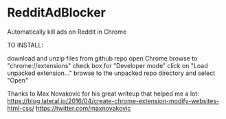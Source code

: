 # RedditAdBlocker
Automatically kill ads on Reddit in Chrome

TO INSTALL:

download and unzip files from github repo
open Chrome
browse to "chrome://extensions"
check box for "Developer mode"
click on "Load unpacked extension..."
browse to the unpacked repo directory and select "Open"

Thanks to Max Novakovic for his great writeup that helped me a lot:
https://blog.lateral.io/2016/04/create-chrome-extension-modify-websites-html-css/
https://twitter.com/maxnovakovic
